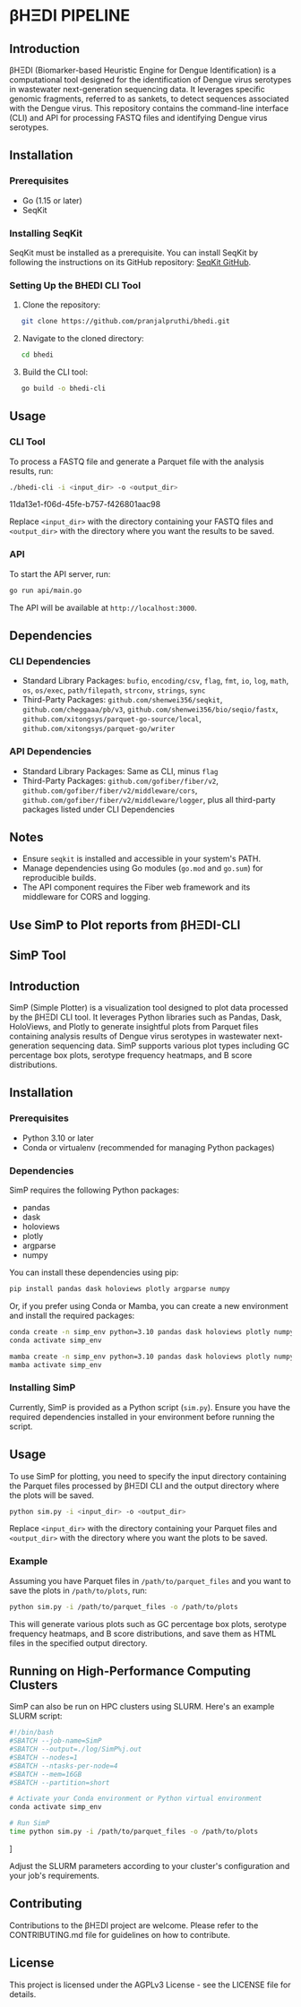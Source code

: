 # βHΞDI PIPELINE
## Introduction
βHΞDI (Biomarker-based Heuristic Engine for Dengue Identification) is a computational tool designed for the identification of Dengue virus serotypes in wastewater next-generation sequencing data. It leverages specific genomic fragments, referred to as sankets, to detect sequences associated with the Dengue virus. This repository contains the command-line interface (CLI) and API for processing FASTQ files and identifying Dengue virus serotypes.

## Installation

### Prerequisites
- Go (1.15 or later)
- SeqKit
  
### Installing SeqKit
SeqKit must be installed as a prerequisite. You can install SeqKit by following the instructions on its GitHub repository: [SeqKit GitHub](https://github.com/shenwei356/seqkit).

### Setting Up the BHEDI CLI Tool
1. Clone the repository:
   
```bash
   git clone https://github.com/pranjalpruthi/bhedi.git
   ```

2. Navigate to the cloned directory:
   
```bash
   cd bhedi
   ```

3. Build the CLI tool:
   
```bash
   go build -o bhedi-cli
   ```


## Usage

### CLI Tool
To process a FASTQ file and generate a Parquet file with the analysis results, run:

```bash
./bhedi-cli -i <input_dir> -o <output_dir>
```
11da13e1-f06d-45fe-b757-f426801aac98

Replace `<input_dir>` with the directory containing your FASTQ files and `<output_dir>` with the directory where you want the results to be saved.

### API
To start the API server, run:

```bash
go run api/main.go
```

The API will be available at `http://localhost:3000`.

## Dependencies

### CLI Dependencies
- Standard Library Packages: `bufio`, `encoding/csv`, `flag`, `fmt`, `io`, `log`, `math`, `os`, `os/exec`, `path/filepath`, `strconv`, `strings`, `sync`
- Third-Party Packages: `github.com/shenwei356/seqkit`, `github.com/cheggaaa/pb/v3`, `github.com/shenwei356/bio/seqio/fastx`, `github.com/xitongsys/parquet-go-source/local`, `github.com/xitongsys/parquet-go/writer`

### API Dependencies
- Standard Library Packages: Same as CLI, minus `flag`
- Third-Party Packages: `github.com/gofiber/fiber/v2`, `github.com/gofiber/fiber/v2/middleware/cors`, `github.com/gofiber/fiber/v2/middleware/logger`, plus all third-party packages listed under CLI Dependencies

## Notes
- Ensure `seqkit` is installed and accessible in your system's PATH.
- Manage dependencies using Go modules (`go.mod` and `go.sum`) for reproducible builds.
- The API component requires the Fiber web framework and its middleware for CORS and logging.




## Use SimP to Plot reports from βHΞDI-CLI


## SimP Tool

## Introduction
SimP (Simple Plotter) is a visualization tool designed to plot data processed by the βHΞDI CLI tool. It leverages Python libraries such as Pandas, Dask, HoloViews, and Plotly to generate insightful plots from Parquet files containing analysis results of Dengue virus serotypes in wastewater next-generation sequencing data. SimP supports various plot types including GC percentage box plots, serotype frequency heatmaps, and B score distributions.

## Installation

### Prerequisites
- Python 3.10 or later
- Conda or virtualenv (recommended for managing Python packages)

### Dependencies
SimP requires the following Python packages:
- pandas
- dask
- holoviews
- plotly
- argparse
- numpy

You can install these dependencies using pip:

```bash
pip install pandas dask holoviews plotly argparse numpy
```


Or, if you prefer using Conda or Mamba, you can create a new environment and install the required packages:

```bash
conda create -n simp_env python=3.10 pandas dask holoviews plotly numpy
conda activate simp_env
```


```bash
mamba create -n simp_env python=3.10 pandas dask holoviews plotly numpy
mamba activate simp_env
```

### Installing SimP
Currently, SimP is provided as a Python script (`sim.py`). Ensure you have the required dependencies installed in your environment before running the script.

## Usage

To use SimP for plotting, you need to specify the input directory containing the Parquet files processed by βHΞDI CLI and the output directory where the plots will be saved.


```bash
python sim.py -i <input_dir> -o <output_dir>
```


Replace `<input_dir>` with the directory containing your Parquet files and `<output_dir>` with the directory where you want the plots to be saved.

### Example
Assuming you have Parquet files in `/path/to/parquet_files` and you want to save the plots in `/path/to/plots`, run:


```bash
python sim.py -i /path/to/parquet_files -o /path/to/plots
```


This will generate various plots such as GC percentage box plots, serotype frequency heatmaps, and B score distributions, and save them as HTML files in the specified output directory.

## Running on High-Performance Computing Clusters
SimP can also be run on HPC clusters using SLURM. Here's an example SLURM script:


```bash
#!/bin/bash
#SBATCH --job-name=SimP
#SBATCH --output=./log/SimP%j.out
#SBATCH --nodes=1
#SBATCH --ntasks-per-node=4
#SBATCH --mem=16GB
#SBATCH --partition=short

# Activate your Conda environment or Python virtual environment
conda activate simp_env

# Run SimP
time python sim.py -i /path/to/parquet_files -o /path/to/plots
```
]

Adjust the SLURM parameters according to your cluster's configuration and your job's requirements.




## Contributing
Contributions to the βHΞDI project are welcome. Please refer to the CONTRIBUTING.md file for guidelines on how to contribute.

## License
This project is licensed under the AGPLv3 License - see the LICENSE file for details.

```
